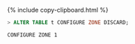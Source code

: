 {% include copy-clipboard.html %}
~~~ sql
> ALTER TABLE t CONFIGURE ZONE DISCARD;
~~~

~~~
CONFIGURE ZONE 1
~~~
